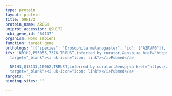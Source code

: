 ```yaml
---
type: protein
layout: protein
title: Q9H172
protein_name: ABCG4
uniprot_accession: Q9H172
ncbi_gene_id: '64137'
organism: Homo sapiens
function: target gene
orthologs: '[{"species": "Drosophila melanogaster", "id": ["A2RVF0"]}, {"species": "Mus musculus", "id": ["Q91WA9"]}, {"species": "Rattus norvegicus", "id": ["D3ZCM3"]}]'
tfs: 'NR1H2,P55055,7376,TRRUST,inferred by curator,&ensp;<a href="https://www.ncbi.nlm.nih.gov/pubmed/?term=16141411%5Buid%5D+OR+29087512%5Buid%5D"
  target="_blank"><i uk-icon="icon: link"></i>Pubmed</a>

  NR1H3,Q13133,10062,TRRUST,inferred by curator,&ensp;<a href="https://www.ncbi.nlm.nih.gov/pubmed/?term=16141411%5Buid%5D+OR+29087512%5Buid%5D"
  target="_blank"><i uk-icon="icon: link"></i>Pubmed</a>'
targets: ''
binding_sites: ''

---
```


